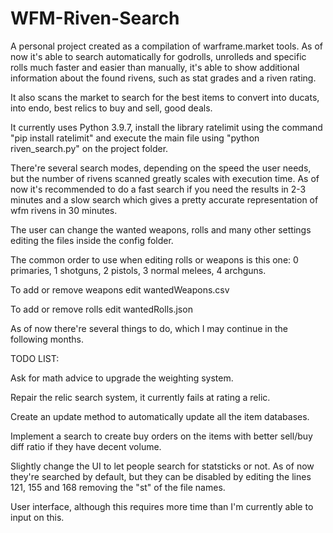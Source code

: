 # WFM-Riven-Search

A personal project created as a compilation of warframe.market tools.
As of now it's able to search automatically for godrolls, unrolleds and specific rolls much faster and easier than manually, it's able to show additional information about the found rivens, such as stat grades and a riven rating.

It also scans the market to search for the best items to convert into ducats, into endo, best relics to buy and sell, good deals.

It currently uses Python 3.9.7, install the library ratelimit using the command "pip install ratelimit" and execute the main file using "python riven_search.py" on the project folder.

There're several search modes, depending on the speed the user needs, but the number of rivens scanned greatly scales with execution time.
As of now it's recommended to do a fast search if you need the results in 2-3 minutes and a slow search which gives a pretty accurate representation of wfm rivens in 30 minutes.

The user can change the wanted weapons, rolls and many other settings editing the files inside the config folder.

The common order to use when editing rolls or weapons is this one: 0 primaries, 1 shotguns, 2 pistols, 3 normal melees, 4 archguns.

To add or remove weapons edit wantedWeapons.csv

To add or remove rolls edit wantedRolls.json

As of now there're several things to do, which I may continue in the following months.

TODO LIST:

Ask for math advice to upgrade the weighting system.

Repair the relic search system, it currently fails at rating a relic.

Create an update method to automatically update all the item databases.

Implement a search to create buy orders on the items with better sell/buy diff ratio if they have decent volume.

Slightly change the UI to let people search for statsticks or not. As of now they're searched by default, but they can be disabled by editing the lines 121, 155 and 168 removing the "st" of the file names.

User interface, although this requires more time than I'm currently able to input on this.

